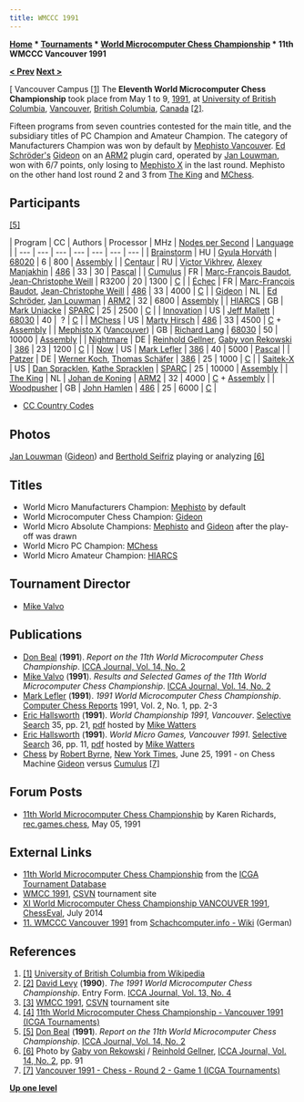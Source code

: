 ```yaml
---
title: WMCCC 1991
---
```

**[Home](Home "Home") \* [Tournaments](Tournaments_and_Matches "Tournaments and Matches") \* [World Microcomputer Chess Championship](World_Microcomputer_Chess_Championship "World Microcomputer Chess Championship") \* 11th WMCCC Vancouver 1991**


**[< Prev](WMCCC_1990 "WMCCC 1990") [Next >](WMCCC_1993 "WMCCC 1993")**



[ Vancouver Campus <a id="cite-note-1" href="#cite-ref-1">[1]</a>
The **Eleventh World Microcomputer Chess Championship** took place from May 1 to 9, [1991](Timeline#1991 "Timeline"), at [University of British Columbia](https://en.wikipedia.org/wiki/University_of_British_Columbia), [Vancouver](https://en.wikipedia.org/wiki/Vancouver), [British Columbia](https://en.wikipedia.org/wiki/British_Columbia), [Canada](https://en.wikipedia.org/wiki/Canada) <a id="cite-note-2" href="#cite-ref-2">[2]</a>.


Fifteen programs from seven countries contested for the main title, and the subsidiary titles of PC Champion and Amateur Champion. The category of Manufacturers Champion was won by default by [Mephisto Vancouver](Mephisto_Vancouver "Mephisto Vancouver"). [Ed Schröder's](Ed_Schroder "Ed Schroder") [Gideon](Gideon "Gideon") on an [ARM2](ARM2 "ARM2") plugin card, operated by [Jan Louwman](Jan_Louwman "Jan Louwman"), won with 6/7 points, only losing to [Mephisto X](Mephisto_Vancouver "Mephisto Vancouver") in the last round. Mephisto on the other hand lost round 2 and 3 from [The King](The_King "The King") and [MChess](MChess "MChess"). 



## Participants


<a id="cite-note-5" href="#cite-ref-5">[5]</a>





|  Program
 |  CC
 |  Authors
 |  Processor
 |  MHz
 | [Nodes per Second](Nodes_per_Second "Nodes per Second") | [Language](Languages "Languages") |
| --- | --- | --- | --- | --- | --- | --- |
| [Brainstorm](Brainstorm "Brainstorm") |  HU
 | [Gyula Horváth](Gyula_Horv%C3%A1th "Gyula Horváth") | [68020](68020 "68020") |  6
 |  800
 | [Assembly](Assembly "Assembly") |
| [Centaur](Centaur "Centaur") |  RU
 | [Victor Vikhrev](Victor_Vikhrev "Victor Vikhrev"), [Alexey Manjakhin](Alexey_Manjakhin "Alexey Manjakhin") | [486](X86 "X86") |  33
 |  30
 | [Pascal](Pascal "Pascal") |
| [Cumulus](Cumulus "Cumulus") |  FR
 | [Marc-François Baudot](Marc-Fran%C3%A7ois_Baudot "Marc-François Baudot"), [Jean-Christophe Weill](Jean-Christophe_Weill "Jean-Christophe Weill") |  R3200
 |  20
 |  1300
 | [C](C "C") |
| [Échec](%C3%89chec "Échec") |  FR
 | [Marc-François Baudot](Marc-Fran%C3%A7ois_Baudot "Marc-François Baudot"), [Jean-Christophe Weill](Jean-Christophe_Weill "Jean-Christophe Weill") | [486](X86 "X86") |  33
 |  4000
 | [C](C "C") |
| [Gideon](Gideon "Gideon") |  NL
 | [Ed Schröder](Ed_Schroder "Ed Schroder"), [Jan Louwman](Jan_Louwman "Jan Louwman") | [ARM2](ARM2 "ARM2") |  32
 |  6800
 | [Assembly](Assembly "Assembly") |
| [HIARCS](HIARCS "HIARCS") |  GB
 | [Mark Uniacke](Mark_Uniacke "Mark Uniacke") | [SPARC](SPARC "SPARC") |  25
 |  2500
 | [C](C "C") |
| [Innovation](Innovation "Innovation") |  US
 | [Jeff Mallett](Jeff_Mallett "Jeff Mallett") | [68030](68030 "68030") |  40
 |  ?
 | [C](C "C") |
| [MChess](MChess "MChess") |  US
 | [Marty Hirsch](Marty_Hirsch "Marty Hirsch") | [486](X86 "X86") |  33
 |  4500
 | [C](C "C") + [Assembly](Assembly "Assembly") |
| [Mephisto X](Mephisto "Mephisto") ([Vancouver](Mephisto_Vancouver "Mephisto Vancouver"))
 |  GB
 | [Richard Lang](Richard_Lang "Richard Lang") | [68030](68030 "68030") |  50
 |  10000
 | [Assembly](Assembly "Assembly") |
| [Nightmare](Nightmare_GER "Nightmare GER") |  DE
 | [Reinhold Gellner](Reinhold_Gellner "Reinhold Gellner"), [Gaby von Rekowski](Gaby_von_Rekowski "Gaby von Rekowski") | [386](X86 "X86") |  23
 |  1200
 | [C](C "C") |
| [Now](Now "Now") |  US
 | [Mark Lefler](Mark_Lefler "Mark Lefler") | [386](X86 "X86") |  40
 |  5000
 | [Pascal](Pascal "Pascal") |
| [Patzer](index.php?title=Patzer_(K)&action=edit&redlink=1 "Patzer (K) (page does not exist)") |  DE
 | [Werner Koch](Werner_Koch "Werner Koch"), [Thomas Schäfer](index.php?title=Thomas_Sch%C3%A4fer&action=edit&redlink=1 "Thomas Schäfer (page does not exist)") | [386](X86 "X86") |  25
 |  1000
 | [C](C "C") |
| [Saitek-X](Saitek "Saitek") |  US
 | [Dan Spracklen](Dan_Spracklen "Dan Spracklen"), [Kathe Spracklen](Kathe_Spracklen "Kathe Spracklen") | [SPARC](SPARC "SPARC") |  25
 |  10000
 | [Assembly](Assembly "Assembly") |
| [The King](The_King "The King") |  NL
 | [Johan de Koning](Johan_de_Koning "Johan de Koning") | [ARM2](ARM2 "ARM2") |  32
 |  4000
 | [C](C "C") + [Assembly](Assembly "Assembly") |
| [Woodpusher](Woodpusher "Woodpusher") |  GB
 | [John Hamlen](John_Hamlen "John Hamlen") | [486](X86 "X86") |  25
 |  6000
 | [C](C "C") |


* [CC Country Codes](https://en.wikipedia.org/wiki/ISO_3166-1)


## Photos


[](File:Wmccc1991Gideon.jpg)
[Jan Louwman](Jan_Louwman "Jan Louwman") ([Gideon](Gideon "Gideon")) and [Berthold Seifriz](index.php?title=Berthold_Seifriz&action=edit&redlink=1 "Berthold Seifriz (page does not exist)") playing or analyzing <a id="cite-note-6" href="#cite-ref-6">[6]</a>



## Titles


* World Micro Manufacturers Champion: [Mephisto](Mephisto "Mephisto") by default
* World Microcomputer Chess Champion: [Gideon](Gideon "Gideon")
* World Micro Absolute Champions: [Mephisto](Mephisto "Mephisto") and [Gideon](Gideon "Gideon") after the play-off was drawn
* World Micro PC Champion: [MChess](MChess "MChess")
* World Micro Amateur Champion: [HIARCS](HIARCS "HIARCS")


## Tournament Director


* [Mike Valvo](Michael_Valvo "Michael Valvo")


## Publications


* [Don Beal](Don_Beal "Don Beal") (**1991**). *Report on the 11th World Microcomputer Chess Championship*. [ICCA Journal, Vol. 14, No. 2](ICGA_Journal#14_2 "ICGA Journal")
* [Mike Valvo](Michael_Valvo "Michael Valvo") (**1991**). *Results and Selected Games of the 11th World Microcomputer Chess Championship*. [ICCA Journal, Vol. 14, No. 2](ICGA_Journal#14_2 "ICGA Journal")
* [Mark Lefler](Mark_Lefler "Mark Lefler") (**1991**). *1991 World Microcomputer Chess Championship*. [Computer Chess Reports](Computer_Chess_Reports "Computer Chess Reports") 1991, Vol. 2, No. 1, pp. 2-3
* [Eric Hallsworth](Eric_Hallsworth "Eric Hallsworth") (**1991**). *World Championship 1991, Vancouver*. [Selective Search](Selective_Search "Selective Search") 35, pp. 21, [pdf](http://www.chesscomputeruk.com/SS_35.pdf) hosted by [Mike Watters](Mike_Watters "Mike Watters")
* [Eric Hallsworth](Eric_Hallsworth "Eric Hallsworth") (**1991**). *World Micro Games, Vancouver 1991*. [Selective Search](Selective_Search "Selective Search") 36, pp. 11, [pdf](http://www.chesscomputeruk.com/SS_36.pdf) hosted by [Mike Watters](Mike_Watters "Mike Watters")
* [Chess](https://www.nytimes.com/1991/06/25/nyregion/chess-264291.html) by [Robert Byrne](https://en.wikipedia.org/wiki/Robert_Byrne), [New York Times](https://en.wikipedia.org/wiki/The_New_York_Times), June 25, 1991 - on Chess Machine [Gideon](Gideon "Gideon") versus [Cumulus](Cumulus "Cumulus") <a id="cite-note-7" href="#cite-ref-7">[7]</a>


## Forum Posts


* [11th World Microcomputer Chess Championship](https://groups.google.com/d/msg/rec.games.chess/luJe2WdRn8w/DB4K58wtTC0J) by Karen Richards, [rec.games.chess](Computer_Chess_Forums "Computer Chess Forums"), May 05, 1991


## External Links


* [11th World Microcomputer Chess Championship](https://www.game-ai-forum.org/icga-tournaments/event.php?id=33) from the [ICGA Tournament Database](https://www.game-ai-forum.org/icga-tournaments/)
* [WMCC 1991](http://www.csvn.nl/index.php?option=com_content&view=article&id=75%3Awmcc-1991&catid=19%3Acomputer-computer&Itemid=48&lang=en), [CSVN](CSVN "CSVN") tournament site
* [XI World Microcomputer Chess Championship VANCOUVER 1991](http://chesseval.com/WorldChampion/Vancouver1991.htm), [ChessEval](http://www.chesseval.com/index.html), July 2014
* [11. WMCCC Vancouver 1991](http://www.schach-computer.info/wiki/index.php/11._WMCCC_Vancouver_1991) from [Schachcomputer.info - Wiki](http://www.schach-computer.info/wiki/index.php/Hauptseite_En) (German)


## References


1. <a id="cite-ref-1" href="#cite-note-1">[1]</a> [University of British Columbia from Wikipedia](https://en.wikipedia.org/wiki/University_of_British_Columbia)
2. <a id="cite-ref-2" href="#cite-note-2">[2]</a> [David Levy](David_Levy "David Levy") (**1990**). *The 1991 World Microcomputer Chess Championship*. Entry Form. [ICCA Journal, Vol. 13, No. 4](ICGA_Journal#13_4 "ICGA Journal")
3. <a id="cite-ref-3" href="#cite-note-3">[3]</a> [WMCC 1991](http://www.csvn.nl/index.php?option=com_content&view=article&id=75%3Awmcc-1991&catid=19%3Acomputer-computer&Itemid=48&lang=en), [CSVN](CSVN "CSVN") tournament site
4. <a id="cite-ref-4" href="#cite-note-4">[4]</a> [11th World Microcomputer Chess Championship - Vancouver 1991 (ICGA Tournaments)](https://www.game-ai-forum.org/icga-tournaments/tournament.php?id=59)
5. <a id="cite-ref-5" href="#cite-note-5">[5]</a> [Don Beal](Don_Beal "Don Beal") (**1991**). *Report on the 11th World Microcomputer Chess Championship*. [ICCA Journal, Vol. 14, No. 2](ICGA_Journal#14_2 "ICGA Journal")
6. <a id="cite-ref-6" href="#cite-note-6">[6]</a> Photo by [Gaby von Rekowski](Gaby_von_Rekowski "Gaby von Rekowski") / [Reinhold Gellner](Reinhold_Gellner "Reinhold Gellner"), [ICCA Journal, Vol. 14, No. 2](ICGA_Journal#14_2 "ICGA Journal"), pp. 91
7. <a id="cite-ref-7" href="#cite-note-7">[7]</a> [Vancouver 1991 - Chess - Round 2 - Game 1 (ICGA Tournaments)](https://www.game-ai-forum.org/icga-tournaments/round.php?tournament=59&round=2&id=1)

**[Up one level](World_Microcomputer_Chess_Championship "World Microcomputer Chess Championship")**







 
